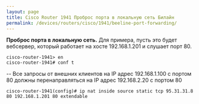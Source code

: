 ```yaml
---
layout: page
title: Cisco Router 1941 Проброс порта в локальную сеть Билайн
permalink: /devices/routers/cisco/1941/beeline-port-forwarding/
---
```



<strong>Проброс порта в локальную сеть.</strong>
Для примера, пусть это будет вебсервер, который работает на хосте 192.168.1.201 и слушает порт 80.


    cisco-router-1941> en
    cisco-router-1941# conf t

-- Все запросы от внешних клиентов на IP адрес 192.168.1.100 с портом 80 должны перенаправляться на IP адрес 192.168.2.20 с портом 80

    cisco-router-1941(config)# ip nat inside source static tcp 95.31.31.8 80 192.168.1.201 80 extendable
